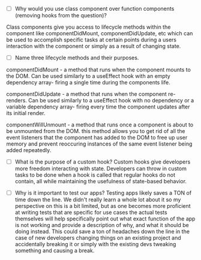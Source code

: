 - [ ] Why would you use class component over function components (removing hooks from the question)?

Class components give you access to lifecycle methods within the component like componentDidMount, componentDidUpdate, etc which 
can be used to accomplish specific tasks at certain points during a users interaction with the component or simply as a result
of changing state.

- [ ] Name three lifecycle methods and their purposes.

componentDidMount - a method that runs when the component mounts to the DOM. Can be used similarly to a useEffect hook with an empty dependency array- firing a single time during the components life.

componentDidUpdate - a method that runs when the component re-renders. Can be used similarly to a useEffect hook with no dependency or a variable dependency array- firing every time the component updates after its initial render. 

componentWillUnmount - a method that runs once a component is about to be unmounted from the DOM. this method allows you to get rid of all the event listeners that the component has added to the DOM to free up user memory and prevent reoccuring instances of the same event listener being added repeatedly.

- [ ] What is the purpose of a custom hook?
Custom hooks give developers more freedom interacting with state. Developers can throw in custom tasks to be done when a hook is called that regular hooks do not contain, all while maintaining the usefulness of state-based behavior. 


- [ ] Why is it important to test our apps?
Testing apps likely saves a TON of time down the line. We didn't really learn a whole lot about it so my perspective on this is a bit limited, but as one becomes more proficient at writing tests that are specific for use cases the actual tests themselves will help specifically point out what exact function of the app is not working and provide a description of why, and what it should be doing instead. This could save a ton of headaches down the line in the case of new developers changing things on an existing project and accidentally breaking it or simply with the existing devs tweaking something and causing a break. 